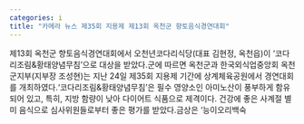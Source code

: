 ```yaml
---
categories: i
title: "카메라 뉴스 제35회 지용제 제13회 옥천군 향토음식경연대회"
---
```

제13회 옥천군 향토음식경연대회에서 오천년코다리식당(대표 김현정, 옥천읍)이 &lsquo;코다리조림&황태양념무침&rsquo;으로 대상을 받았다.군에 따르면 옥천군과 한국외식업중앙회 옥천군지부(지부장 조성현)는 지난 24일 제35회 지용제 기간에 상계체육공원에서 경연대회를 개최하였다.&lsquo;코다리조림&황태양념무침&rsquo;은 필수 영양소인 아미노산이 풍부하게 함유되어 있고, 특히, 지방 함량이 낮아 다이어트 식품으로 제격이다. 건강에 좋은 사계절 별미 음식으로 심사위원들로부터 좋은 평가를 받았다.금상은 &lsquo;능이오리백숙